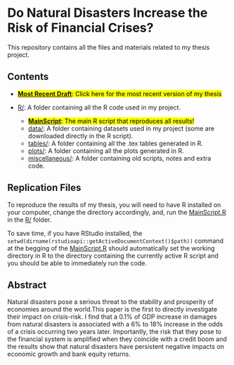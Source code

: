 # Do Natural Disasters Increase the Risk of Financial Crises?

This repository contains all the files and materials related to my thesis project.

## Contents

- <mark>[**Most Recent Draft**](MasterThesis_UpToDate.pdf): Click here for the most recent version of my thesis</mark>

- [R/](R/): A folder containing all the R code used in my project.
  - <mark>[**MainScript**](R/MainScript.R)<mark>: The main R script that reproduces all results!
  - [data/](R/data): A folder containing datasets used in my project (some are downloaded directly in the R script).
  - [tables/](R/tables): A folder containing all the .tex tables generated in R.
  - [plots/](R/plots): A folder containing all the plots generated in R.
  - [miscellaneous/](R/miscellaneous): A folder containing old scripts, notes and extra code.

## Replication Files

To reproduce the results of my thesis, you will need to have R installed on your computer, change the directory accordingly, and, run the [MainScript.R](R/MainScript.R) in the [R/](R/) folder.

To save time, if you have RStudio installed, the `setwd(dirname(rstudioapi::getActiveDocumentContext()$path))` command at the begging of the [MainScript.R](R/MainScript.R) should automatically set the working directory in R to the directory containing the currently active R script and you should be able to immediately run the code.

## Abstract

 Natural disasters pose a serious threat to the stability and prosperity of economies around the world.This paper is the first to directly investigate their impact on crisis-risk. I find that a 0.1\% of GDP increase in damages from natural disasters is associated with a 6% to 18% increase in the odds of a crisis occurring two years later. Importantly, the risk that they pose to the financial system is amplified when they coincide with a credit boom and the results show that natural disasters have persistent negative impacts on economic growth and bank equity returns.



